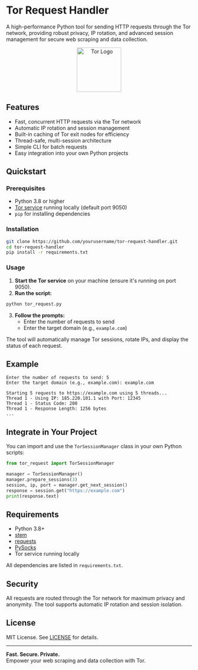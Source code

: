 # Tor Request Handler

A high-performance Python tool for sending HTTP requests through the Tor network, providing robust privacy, IP rotation, and advanced session management for secure web scraping and data collection.

<div align="center">
  <img src="https://www.torproject.org/images/tor-logo@2x.png" alt="Tor Logo" width="120"/>
</div>

## Features

- Fast, concurrent HTTP requests via the Tor network
- Automatic IP rotation and session management
- Built-in caching of Tor exit nodes for efficiency
- Thread-safe, multi-session architecture
- Simple CLI for batch requests
- Easy integration into your own Python projects

## Quickstart

### Prerequisites

- Python 3.8 or higher
- [Tor service](https://www.torproject.org/download/) running locally (default port 9050)
- `pip` for installing dependencies

### Installation

```bash
git clone https://github.com/yourusername/tor-request-handler.git
cd tor-request-handler
pip install -r requirements.txt
```

### Usage

1. **Start the Tor service** on your machine (ensure it's running on port 9050).
2. **Run the script:**

```bash
python tor_request.py
```

3. **Follow the prompts:**
   - Enter the number of requests to send
   - Enter the target domain (e.g., `example.com`)

The tool will automatically manage Tor sessions, rotate IPs, and display the status of each request.

## Example

```text
Enter the number of requests to send: 5
Enter the target domain (e.g., example.com): example.com

Starting 5 requests to https://example.com using 5 threads...
Thread 1 - Using IP: 185.220.101.1 with Port: 12345
Thread 1 - Status Code: 200
Thread 1 - Response Length: 1256 bytes
...
```

## Integrate in Your Project

You can import and use the `TorSessionManager` class in your own Python scripts:

```python
from tor_request import TorSessionManager

manager = TorSessionManager()
manager.prepare_sessions(3)
session, ip, port = manager.get_next_session()
response = session.get("https://example.com")
print(response.text)
```

## Requirements

- Python 3.8+
- [stem](https://stem.torproject.org/)
- [requests](https://docs.python-requests.org/)
- [PySocks](https://pypi.org/project/PySocks/)
- Tor service running locally

All dependencies are listed in `requirements.txt`.

## Security

All requests are routed through the Tor network for maximum privacy and anonymity. The tool supports automatic IP rotation and session isolation.

## License

MIT License. See [LICENSE](LICENSE) for details.

---

**Fast. Secure. Private.**  
Empower your web scraping and data collection with Tor. 